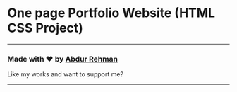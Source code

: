 
# One page Portfolio Website (HTML CSS Project)


---

### Made with ❤️ by [Abdur Rehman](https://www.linkedin.com/in/malik-abdur-rehman-awan-877781266/)

Like my works and want to support me?



---


